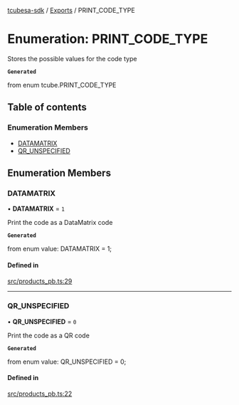 [tcubesa-sdk](../README.md) / [Exports](../modules.md) / PRINT\_CODE\_TYPE

# Enumeration: PRINT\_CODE\_TYPE

Stores the possible values for the code type

**`Generated`**

from enum tcube.PRINT_CODE_TYPE

## Table of contents

### Enumeration Members

- [DATAMATRIX](PRINT_CODE_TYPE.md#datamatrix)
- [QR\_UNSPECIFIED](PRINT_CODE_TYPE.md#qr_unspecified)

## Enumeration Members

### DATAMATRIX

• **DATAMATRIX** = ``1``

Print the code as a DataMatrix code

**`Generated`**

from enum value: DATAMATRIX = 1;

#### Defined in

[src/products_pb.ts:29](https://github.com/TCUBEAI-TECHNOLOGIES-PRIVATE-LIMITED/ts-sdk/blob/d89536e/src/products_pb.ts#L29)

___

### QR\_UNSPECIFIED

• **QR\_UNSPECIFIED** = ``0``

Print the code as a QR code

**`Generated`**

from enum value: QR_UNSPECIFIED = 0;

#### Defined in

[src/products_pb.ts:22](https://github.com/TCUBEAI-TECHNOLOGIES-PRIVATE-LIMITED/ts-sdk/blob/d89536e/src/products_pb.ts#L22)

